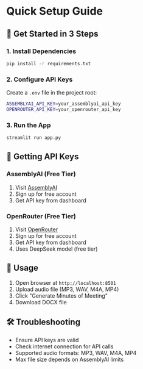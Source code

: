 # Quick Setup Guide

## 🚀 Get Started in 3 Steps

### 1. Install Dependencies
```bash
pip install -r requirements.txt
```

### 2. Configure API Keys
Create a `.env` file in the project root:
```bash
ASSEMBLYAI_API_KEY=your_assemblyai_api_key
OPENROUTER_API_KEY=your_openrouter_api_key
```

### 3. Run the App
```bash
streamlit run app.py
```

## 🔑 Getting API Keys

### AssemblyAI (Free Tier)
1. Visit [AssemblyAI](https://www.assemblyai.com/)
2. Sign up for free account
3. Get API key from dashboard

### OpenRouter (Free Tier)
1. Visit [OpenRouter](https://openrouter.ai/)
2. Sign up for free account
3. Get API key from dashboard
4. Uses DeepSeek model (free tier)

## 📱 Usage
1. Open browser at `http://localhost:8501`
2. Upload audio file (MP3, WAV, M4A, MP4)
3. Click "Generate Minutes of Meeting"
4. Download DOCX file

## 🛠️ Troubleshooting
- Ensure API keys are valid
- Check internet connection for API calls
- Supported audio formats: MP3, WAV, M4A, MP4
- Max file size depends on AssemblyAI limits